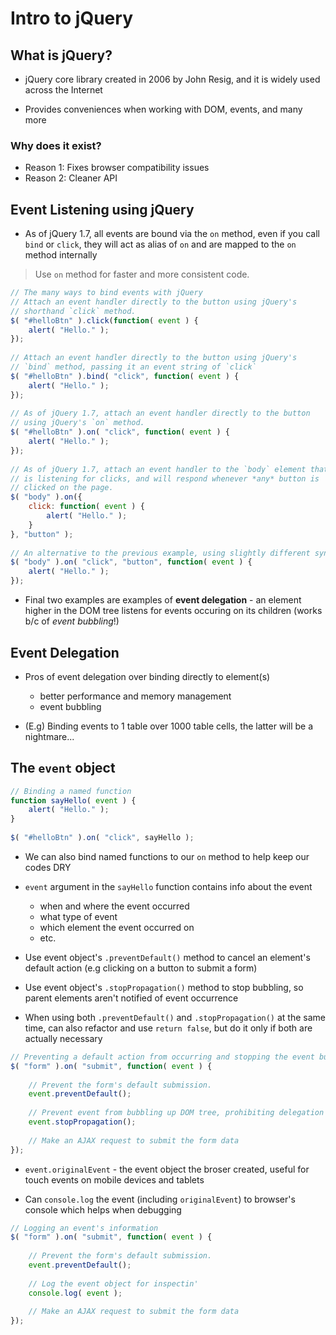 # Intro to jQuery

## What is jQuery?
* jQuery core library created in 2006 by John Resig, and it is widely used across the Internet

* Provides conveniences when working with DOM, events, and many more

### Why does it exist? 
* Reason 1: Fixes browser compatibility issues
* Reason 2: Cleaner API

## Event Listening using jQuery

* As of jQuery 1.7, all events are bound via the `on` method, even if you call `bind` or `click`, they will act as alias of `on` and are mapped to the `on` method internally

> Use `on` method for faster and more consistent code.

```javascript
// The many ways to bind events with jQuery
// Attach an event handler directly to the button using jQuery's
// shorthand `click` method.
$( "#helloBtn" ).click(function( event ) {
    alert( "Hello." );
});
 
// Attach an event handler directly to the button using jQuery's
// `bind` method, passing it an event string of `click`
$( "#helloBtn" ).bind( "click", function( event ) {
    alert( "Hello." );
});
 
// As of jQuery 1.7, attach an event handler directly to the button
// using jQuery's `on` method.
$( "#helloBtn" ).on( "click", function( event ) {
    alert( "Hello." );
});
 
// As of jQuery 1.7, attach an event handler to the `body` element that
// is listening for clicks, and will respond whenever *any* button is
// clicked on the page.
$( "body" ).on({
    click: function( event ) {
        alert( "Hello." );
    }
}, "button" );
 
// An alternative to the previous example, using slightly different syntax.
$( "body" ).on( "click", "button", function( event ) {
    alert( "Hello." );
});
```

* Final two examples are examples of **event delegation** - an element higher in the DOM tree listens for events occuring on its children (works b/c of *event bubbling*!)

## Event Delegation

* Pros of event delegation over binding directly to element(s)
    * better performance and memory management
    * event bubbling

* (E.g) Binding events to 1 table over 1000 table cells, the latter will be a nightmare...

## The `event` object

```javascript
// Binding a named function
function sayHello( event ) {
    alert( "Hello." );
}
 
$( "#helloBtn" ).on( "click", sayHello );
```

* We can also bind named functions to our `on` method to help keep our codes DRY

* `event` argument in the `sayHello` function contains info about the event
    * when and where the event occurred
    * what type of event
    * which element the event occurred on
    * etc.

* Use event object's `.preventDefault()` method to cancel an element's default action (e.g clicking on a button to submit a form)

* Use event object's `.stopPropagation()` method to stop bubbling, so parent elements aren't notified of event occurrence

* When using both `.preventDefault()` and `.stopPropagation()` at the same time, can also refactor and use `return false`, but do it only if both are actually necessary

```javascript
// Preventing a default action from occurring and stopping the event bubbling
$( "form" ).on( "submit", function( event ) {
 
    // Prevent the form's default submission.
    event.preventDefault();
 
    // Prevent event from bubbling up DOM tree, prohibiting delegation
    event.stopPropagation();
 
    // Make an AJAX request to submit the form data
});
```

* `event.originalEvent` - the event object the broser created, useful for touch events on mobile devices and tablets

* Can `console.log` the event (including `originalEvent`) to browser's console which helps when debugging

```javascript
// Logging an event's information
$( "form" ).on( "submit", function( event ) {
 
    // Prevent the form's default submission.
    event.preventDefault();
 
    // Log the event object for inspectin'
    console.log( event );
 
    // Make an AJAX request to submit the form data
});
```
